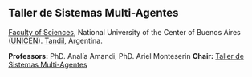 ## Taller de Sistemas Multi-Agentes

[Faculty of Sciences](http://www.exa.unicen.edu.ar/), National University of the Center of Buenos Aires ([UNICEN](http://www.unicen.edu.ar/)). [Tandil](http://www.tandil.gov.ar/), Argentina. 

**Professors:** PhD. Analía Amandi, PhD. Ariel Monteserin
**Chair:** [Taller de Sistemas Multi-Agentes](http://www.exa.unicen.edu.ar/catedras/tmultiag/)
